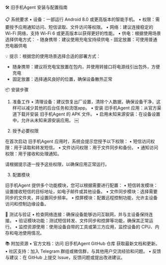 🛠️ 旧手机Agent 安装与配置指南

📋 系统要求
	•	设备：一部运行 Android 8.0 或更高版本的智能手机。
	•	权限：需要授予应用通知访问、短信读取、文件访问等权限。
	•	网络：建议连接稳定的 Wi-Fi 网络，支持 Wi-Fi 6 或更高版本以获得更好的性能。
	•	供电：根据使用场景选择供电方式：
		- 随身携带：建议使用充电宝持续供电
		- 固定放置：可使用普通充电器供电

💡 提示：根据您的使用场景选择合适的部署方式：
- 随身携带：建议将充电宝放置在包内，并使用转接口将电源线引出包外，方便充电
- 固定放置：选择通风良好的位置，确保设备散热正常

📦 安装步骤

1. 准备工作
	•	清理设备：建议恢复出厂设置，清除个人数据，确保设备干净，这样可以减少其他的后台任务和流氓app。
	•	安装 旧手机Agent 应用：从官方渠道下载并安装 旧手机Agent 的 APK 文件。
	•	启用未知来源安装：在设备设置中，允许从未知来源安装应用。 ￼

2. 授予必要权限

在首次启动 旧手机Agent 应用时，系统会提示您授予以下权限：
	•	短信访问权限：用于读取和转发短信。
	•	文件访问权限：用于文件同步和备份。
	•	通知访问权限：用于接收和处理通知。

请根据提示逐一授予这些权限，以确保应用正常运行。

3. 配置模块

旧手机Agent 提供多个功能模块，您可以根据需要进行配置：
	•	短信转发模块：设置接收短信的目标地址，如电子邮件或其他设备。
	•	文件同步模块：选择需要同步的文件夹，并设置同步频率。
	•	控屏模块：配置远程控制功能，允许主设备访问和控制边缘设备。

🧪 测试与验证
	•	检查网络连接：确保设备能够访问互联网，并与主设备保持连接。
	•	验证模块功能：测试短信转发、文件同步和控屏等功能，确保其正常运行。
	•	监控资源使用：使用设备自带的工具或第三方应用，监控设备的 CPU、内存和电池使用情况。

📚 附加资源
	•	官方文档：访问 旧手机Agent GitHub 仓库 获取最新文档和更新。
	•	社区支持：加入 Telegram 群组或微信群，与其他用户交流经验和问题。
	•	反馈与建议：在 GitHub 上提交 Issue，反馈问题或提出改进建议。
